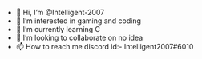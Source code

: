 - 👋 Hi, I’m @Intelligent-2007
- 👀 I’m interested in gaming and coding 
- 🌱 I’m currently learning C
- 💞️ I’m looking to collaborate on no idea 
- 📫 How to reach me discord id:- Intelligent2007#6010

<!---
Intelligent-2007/Intelligent-2007 is a ✨ special ✨ repository because its `README.md` (this file) appears on your GitHub profile.
You can click the Preview link to take a look at your changes.
--->
